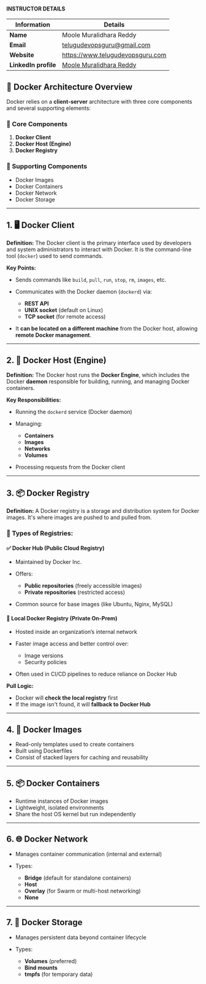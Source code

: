 #### INSTRUCTOR DETAILS

|  Information             | Details                                                                      |
|----------------------    |------------------------------------------------------------------------------|
| **Name**                 | Moole Muralidhara Reddy                                                      |
| **Email**                | telugudevopsguru@gmail.com                                                |
| **Website**              | https://www.telugudevopsguru.com               |
| **LinkedIn profile**     | [Moole Muralidhara Reddy](https://www.linkedin.com/in/moole-muralidhara-reddy) |

## 🚢 Docker Architecture Overview

Docker relies on a **client-server** architecture with three core components and several supporting elements:

### 🧱 Core Components

1. **Docker Client**
2. **Docker Host (Engine)**
3. **Docker Registry**

### 🔧 Supporting Components

* Docker Images
* Docker Containers
* Docker Network
* Docker Storage

---

## 1. 🖥️ Docker Client

**Definition:**
The Docker client is the primary interface used by developers and system administrators to interact with Docker. It is the command-line tool (`docker`) used to send commands.

**Key Points:**

* Sends commands like `build`, `pull`, `run`, `stop`, `rm`, `images`, etc.
* Communicates with the Docker daemon (`dockerd`) via:

  * **REST API**
  * **UNIX socket** (default on Linux)
  * **TCP socket** (for remote access)
* It **can be located on a different machine** from the Docker host, allowing **remote Docker management**.

---

## 2. 🐳 Docker Host (Engine)

**Definition:**
The Docker host runs the **Docker Engine**, which includes the Docker **daemon** responsible for building, running, and managing Docker containers.

**Key Responsibilities:**

* Running the `dockerd` service (Docker daemon)
* Managing:

  * **Containers**
  * **Images**
  * **Networks**
  * **Volumes**
* Processing requests from the Docker client

---

## 3. 📦 Docker Registry

**Definition:**
A Docker registry is a storage and distribution system for Docker images. It's where images are pushed to and pulled from.

### 🔹 Types of Registries:

#### ✅ Docker Hub (Public Cloud Registry)

* Maintained by Docker Inc.
* Offers:

  * **Public repositories** (freely accessible images)
  * **Private repositories** (restricted access)
* Common source for base images (like Ubuntu, Nginx, MySQL)

#### 🏢 Local Docker Registry (Private On-Prem)

* Hosted inside an organization’s internal network
* Faster image access and better control over:

  * Image versions
  * Security policies
* Often used in CI/CD pipelines to reduce reliance on Docker Hub

**Pull Logic:**

* Docker will **check the local registry** first
* If the image isn't found, it will **fallback to Docker Hub**

---

## 4. 🧬 Docker Images

* Read-only templates used to create containers
* Built using Dockerfiles
* Consist of stacked layers for caching and reusability

---

## 5. 📦 Docker Containers

* Runtime instances of Docker images
* Lightweight, isolated environments
* Share the host OS kernel but run independently

---

## 6. 🌐 Docker Network

* Manages container communication (internal and external)
* Types:

  * **Bridge** (default for standalone containers)
  * **Host**
  * **Overlay** (for Swarm or multi-host networking)
  * **None**

---

## 7. 💾 Docker Storage

* Manages persistent data beyond container lifecycle
* Types:

  * **Volumes** (preferred)
  * **Bind mounts**
  * **tmpfs** (for temporary data)

